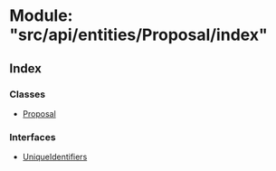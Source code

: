 # Module: "src/api/entities/Proposal/index"

## Index

### Classes

* [Proposal](../classes/_src_api_entities_proposal_index_.proposal.md)

### Interfaces

* [UniqueIdentifiers](../interfaces/_src_api_entities_proposal_index_.uniqueidentifiers.md)
